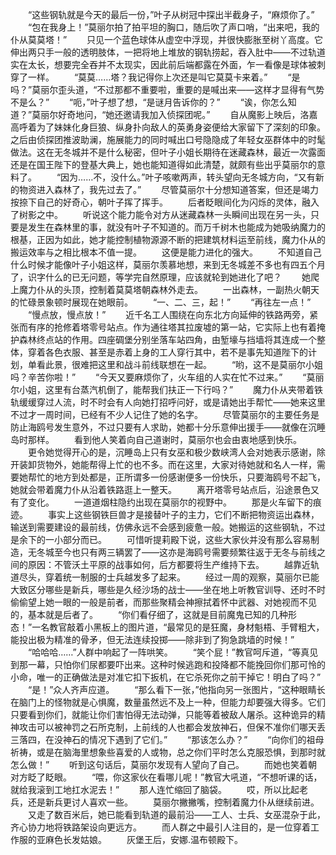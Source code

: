 　　“这些钢轨就是今天的最后一份，”叶子从树冠中探出半截身子，“麻烦你了。”
　　“包在我身上！”莫丽尔拍了拍平坦的胸口，随后吹了声口哨，“出来吧，我的仆从莫莫塔！”
　　只见一个蓝色球体从虚空中浮现，并很快膨胀至树丫高度。它伸出两只手一般的透明肢体，一把将地上堆放的钢轨捞起，吞入肚中——不过轨道实在太长，想要完全吞并不太现实，因此前后端都露在外面，乍一看像是球体被刺穿了一样。
　　“莫莫……塔？我记得你上次还是叫它莫莫卡来着。”
　　“是吗？”莫丽尔歪头道，“不过那都不重要啦，重要的是喊出来——这样才显得有气势不是么？”
　　“呃，”叶子想了想，“是谜月告诉你的？”
　　“诶，你怎么知道？”莫丽尔好奇地问，“她还邀请我加入侦探团呢。”
　　自从魔影上映后，洛嘉高呼着为了妹妹化身巨狼、纵身扑向敌人的英勇身姿便给大家留下了深刻的印象。之后由侦探团推波助澜，施展能力的同时喊出口号隐隐成了年轻女巫群体中的时髦做法。这在无冬城并不是什么秘密，但叶子小姐长期待在迷藏森林，最近一次露面还是在国王陛下的登基大典上，她也能知道得如此清楚，就颇有些出乎莫丽尔的意料了。
　　“因为……不，没什么。”叶子咳嗽两声，转头望向无冬城方向，“又有新的物资进入森林了，我先过去了。”
　　尽管莫丽尔十分想知道答案，但还是竭力按捺下自己的好奇心，朝叶子挥了挥手。
　　后者眨眼间化为闪烁的灵体，融入了树影之中。
　　听说这个能力能令对方从迷藏森林一头瞬间出现在另一头，只要是发生在森林里的事，就没有叶子不知道的。而万千树木也能成为她吸纳魔力的根基，正因为如此，她才能控制植物源源不断的把建筑材料运至前线，魔力仆从的搬运效率与之相比根本不值一提。
　　这便是能力进化的强大。
　　不知道自己什么时候才能像叶子小姐这样，莫丽尔羡慕地想，来到无冬城差不多也有四五个月了，识字什么的已无问题，等学完自然原理，应该就轮到她进化了吧？
　　她爬上魔力仆从的头顶，控制着莫莫塔朝森林外走去。
　　一出森林，一副热火朝天的忙碌景象顿时展现在她眼前。
　　“一、二、三，起！”
　　“再往左一点！”
　　“慢点放，慢点放！”
　　近千名工人围绕在向东北方向延伸的铁路两旁，紧张而有序的抢修着塔零号站点。作为通往塔其拉废墟的第一站，它实际上也有着掩护森林终点站的作用。四座碉堡分别坐落车站四角，由堑壕与挡墙将其连成一个整体，穿着各色衣服、甚至是赤着上身的工人穿行其中，若不是事先知道陛下的计划，单看此景，很难把这里和战斗前线联想在一起。
　　“哟，这不是莫丽尔小姐吗？辛苦你啦！”
　　“今天又要麻烦你了，火车组的人实在忙不过来。”
　　“莫丽尔小姐，这里有台蒸汽机倒了，能帮我们扶正一下行吗？”
　　魔力仆从夹带着铁轨缓缓穿过人流，时不时会有人向她打招呼问好，或是请她出手帮忙——她来这里不过才一周时间，已经有不少人记住了她的名字。
　　尽管莫丽尔的主要任务是防止海鸥号发生意外，不过只要有人求助，她都十分乐意伸出援手——就像在沉睡岛时那样。
　　看到他人笑着向自己道谢时，莫丽尔也会由衷地感到快乐。
　　更令她觉得开心的是，沉睡岛上只有女巫和极少数峡湾人会对她表示感谢，除开装卸货物外，她能帮得上忙的也不多。而在这里，大家对待她就和名人一样，需要她帮忙的地方到处都是，正所谓多一份感谢便多一份快乐，只要海鸥号不起飞，她就会带着魔力仆从沿着铁路逛上一整天。
　　离开塔零号站点后，沿途景色又有了变化。
　　一道道烟柱隐约出现在莫丽尔的视野中。
　　那是火车留下的痕迹。
　　事实上这些钢铁巨兽才是接替叶子的主力，它们不断把物资运出森林，输送到需要建设的最前线，仿佛永远不会感到疲惫一般。她搬运的这些钢轨，不过是余下的一小部分而已。
　　可惜听提莉殿下说，这些大家伙并没有那么容易制造，无冬城至今也只有两三辆罢了——这亦是海鸥号需要频繁往返于无冬与前线之间的原因：不管沃土平原的战事如何，后方都要将生产维持下去。
　　越靠近轨道尽头，穿着统一制服的士兵越发多了起来。
　　经过一周的观察，莫丽尔已能大致区分哪些是新兵，哪些是久经沙场的战士——坐在地上听教官训导、还时不时偷偷望上她一眼的一般是前者，而那些聚精会神擦拭着怀中武器、对她视而不见的，基本就是后者了。
　　“你们看仔细了，这就是目前魔鬼已知的几种形态！”一名教官敲着小黑板上的图片道，“最常见的是狂魔，身材魁梧、手臂粗大，能投出极为精准的骨矛，但无法连续投掷——除非到了狗急跳墙的时候！”
　　“哈哈哈……”人群中响起了一阵哄笑。
　　“笑个屁！”教官呵斥道，“等真见到那一幕，只怕你们尿都要吓出来。这种时候逃跑和投降都不能挽回你们那可怜的小命，唯一的正确做法是对准它扣下扳机，在它杀死你之前干掉它！明白了吗？”
　　“是！”众人齐声应道。
　　“那么看下一张，”他指向另一张图片，“这种眼睛长在脑门上的怪物就是心惧魔，数量虽然远不及上一种，但能力却要强大得多。它们只要看到你们，就能让你们害怕得无法动弹，只能等着被敌人屠杀。这种诡异的精神攻击可以被神罚之石所克制，上前线的人也都会发放神石，但保不准你们哪天丢三落四，在没神石的情况下遇到了它们。”
　　“那该怎么办？”
　　“向你们的祖母祈祷，或是在脑海里想象些喜爱的人或物，总之你们平时怎么克服恐惧，到那时就怎么做！”
　　听到这句话后，莫丽尔发现有人望向了自己。
　　而她也笑着朝对方眨了眨眼。
　　“喂，你这家伙在看哪儿呢！”教官大吼道，“不想听课的话，就给我滚到工地扛水泥去！”
　　那人连忙缩回了脑袋。
　　哎，所以比起老兵，还是新兵更讨人喜欢一些。
　　莫丽尔撇撇嘴，控制着魔力仆从继续前进。
　　又走了数百米后，她已能看到轨道的最前沿——工人、士兵、女巫混杂于此，齐心协力地将铁路架设向更远方。
　　而人群之中最引人注目的，是一位穿着工作服的亚麻色长发姑娘。
　　灰堡王后，安娜.温布顿殿下。